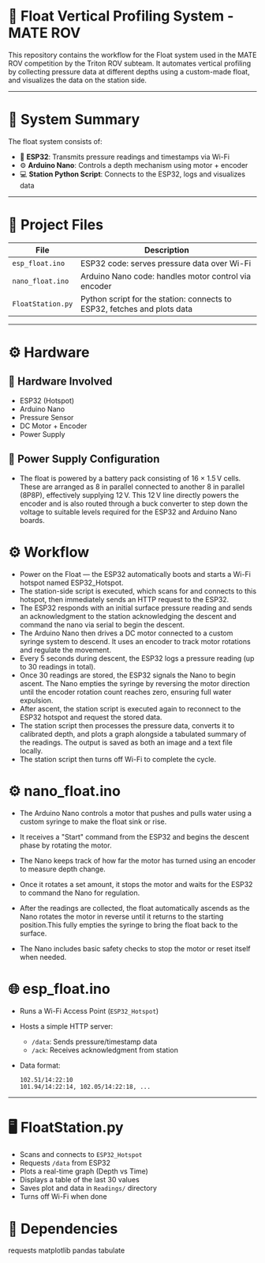 # 🌊 Float Vertical Profiling System - MATE ROV

This repository contains the workflow for the Float system used in the MATE ROV competition by the Triton ROV subteam.
It automates vertical profiling by collecting pressure data at different depths using a custom-made float, and visualizes the data on the station side.

---

# 🧠 System Summary

The float system consists of:
- 📡 **ESP32**: Transmits pressure readings and timestamps via Wi-Fi
- ⚙️ **Arduino Nano**: Controls a depth mechanism using motor + encoder
- 💻 **Station Python Script**: Connects to the ESP32, logs and visualizes data

---

# 📂 Project Files

| File | Description |
|------|-------------|
| `esp_float.ino` | ESP32 code: serves pressure data over Wi-Fi |
| `nano_float.ino` | Arduino Nano code: handles motor control via encoder |
| `FloatStation.py` | Python script for the station: connects to ESP32, fetches and plots data |

---

# ⚙️ Hardware

## 🔧 Hardware Involved
- ESP32 (Hotspot)
- Arduino Nano
- Pressure Sensor
- DC Motor + Encoder
- Power Supply


## 🔋 Power Supply Configuration
- The float is powered by a battery pack consisting of 16 × 1.5 V cells. These are arranged as 8 in parallel connected to another 8 in parallel (8P8P), effectively supplying 12 V. 
This 12 V line directly powers the encoder and is also routed through a buck converter to step down the voltage to suitable levels required for the ESP32 and Arduino Nano boards.


# ⚙️ Workflow
- Power on the Float — the ESP32 automatically boots and starts a Wi-Fi hotspot named ESP32_Hotspot.
- The station-side script is executed, which scans for and connects to this hotspot, then immediately sends an HTTP request to the ESP32.
- The ESP32 responds with an initial surface pressure reading and sends an acknowledgment to the station acknowledging the descent and command the nano via serial to begin the descent.
- The Arduino Nano then drives a DC motor connected to a custom syringe system to descend. It uses an encoder to track motor rotations and regulate the movement.
- Every 5 seconds during descent, the ESP32 logs a pressure reading (up to 30 readings in total).
- Once 30 readings are stored, the ESP32 signals the Nano to begin ascent. The Nano empties the syringe by reversing the motor direction until the encoder rotation count reaches zero, 
ensuring full water expulsion.
- After ascent, the station script is executed again to reconnect to the ESP32 hotspot and request the stored data.
- The station script then processes the pressure data, converts it to calibrated depth, and plots a graph alongside a tabulated summary of the readings. The output is saved as both an 
image and a text file locally.
- The station script then turns off Wi-Fi to complete the cycle.

# ⚙️ nano_float.ino 
- The Arduino Nano controls a motor that pushes and pulls water using a custom syringe to make the float sink or rise.

- It receives a "Start" command from the ESP32 and begins the descent phase by rotating the motor.

- The Nano keeps track of how far the motor has turned using an encoder to measure depth change.

- Once it rotates a set amount, it stops the motor and waits for the ESP32 to command the Nano for regulation.

- After the readings are collected, the float automatically ascends as the Nano rotates the motor in reverse until it returns to the starting position.This fully empties the syringe to bring the float back to the surface.

- The Nano includes basic safety checks to stop the motor or reset itself when needed.

# 🌐 esp_float.ino 

- Runs a Wi-Fi Access Point (`ESP32_Hotspot`)
- Hosts a simple HTTP server:
  - `/data`: Sends pressure/timestamp data
  - `/ack`: Receives acknowledgment from station 

- Data format:  
  ```
  102.51/14:22:10
  101.94/14:22:14, 102.05/14:22:18, ...
  ```

---

# 🖥️ FloatStation.py

- Scans and connects to `ESP32_Hotspot`
- Requests `/data` from ESP32
- Plots a real-time graph (Depth vs Time)
- Displays a table of the last 30 values
- Saves plot and data in `Readings/` directory
- Turns off Wi-Fi when done

# 🧪 Dependencies

requests matplotlib pandas tabulate
